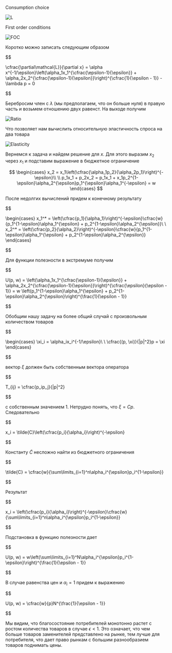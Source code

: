 Consumption choice

![L](https://latex.codecogs.com/svg.latex?\mathcal{L}=\left(\alpha_1x_1^{\tfrac{\epsilon-1}{\epsilon}}+\alpha_2x_2^{\tfrac{\epsilon-1}{\epsilon}}\right)^{\tfrac{\epsilon}{\epsilon-1}}+\lambda(w-px))

First order conditions 

![FOC](https://latex.codecogs.com/svg.latex?\begin{cases}\tfrac{\partial\mathcal{L}}{\partial%20x_1}=\alpha_1x_1^{-1/\epsilon}\left(\alpha_1x_1^{\tfrac{\epsilon-1}{\epsilon}}+\alpha_2x_2^{\tfrac{\epsilon-1}{\epsilon}}\right)^{\tfrac{1}{\epsilon-1}}-\lambda%20p_1=0\\\\\tfrac{\partial\mathcal{L}}{\partial%20x_2}=\alpha_2x_2^{-1/\epsilon}\left(\alpha_1x_1^{\tfrac{\epsilon-1}{\epsilon}}+\alpha_2x_2^{\tfrac{\epsilon-1}{\epsilon}}\right)^{\tfrac{1}{\epsilon-1}}-\lambda%20p_2=0\end{cases})

Коротко можно записать следующим образом 

$$

 \cfrac{\partial\mathcal{L}}{\partial x} = \alpha x^{-1/\epsilon}\left(\alpha_1x_1^{\cfrac{\epsilon-1}{\epsilon}} + \alpha_2x_2^{\cfrac{\epsilon-1}{\epsilon}}\right)^{\cfrac{1}{\epsilon - 1}} - \lambda p = 0

$$

Беребросим член с $\lambda$ (мы предполагаем, что он больше нуля) в правую часть и возьмем отношению двух равенст. На выходе получим

![Ratio](https://latex.codecogs.com/svg.latex?\tfrac{\alpha_1x_1^{-1/\epsilon}}{\alpha_2x_2^{-1/\epsilon}}=\tfrac{p_1}{p_2})

Что позволяет нам вычислить относительную эластичность спроса на два товара

![Elasticity](https://latex.codecogs.com/svg.latex?\ln\!\left(\tfrac{x_1}{x_2}\right)=-\epsilon\left(\ln\!\left(\tfrac{\alpha_2}{\alpha_1}\right)+\ln\!\left(\tfrac{p_1}{p_2}\right)\right))

Вернемся к задача и найдем решение для $x$. Для этого выразим $x_2$ через $x_1$ и подставим выражение в бюджетное ограничение

$$
 \begin{cases}
 x_2 = x_1\left(\cfrac{\alpha_1p_2}{\alpha_2p_1}\right)^{-\epsilon}\\
 \\
 p_1x_1 + p_2x_2 = p_1x_1 + x_1p_2^{1-\epsilon}\alpha_2^{\epsilon}p_1^{\epsilon}\alpha_1^{-\epsilon} = w
 \end{cases} 
$$

После недолгих вычислений придем к конечному результату

$$

 \begin{cases}
 x_1^* = \left(\cfrac{p_1}{\alpha_1}\right)^{-\epsilon}\cfrac{w}{p_1^{1-\epsilon}\alpha_1^{\epsilon} + p_2^{1-\epsilon}\alpha_2^{\epsilon}}\\
 \\
 x_2^* = \left(\cfrac{p_2}{\alpha_2}\right)^{-\epsilon}\cfrac{w}{p_1^{1-\epsilon}\alpha_1^{\epsilon} + p_2^{1-\epsilon}\alpha_2^{\epsilon}}
 \end{cases}

$$

Для функции полезности в экстремуме получим

$$

 U(p, w) = \left(\alpha_1x_1^{\cfrac{\epsilon-1}{\epsilon}} + \alpha_2x_2^{\cfrac{\epsilon-1}{\epsilon}}\right)^{\cfrac{\epsilon}{\epsilon - 1}} = w \left(p_1^{1-\epsilon}\alpha_1^{\epsilon} + p_2^{1-\epsilon}\alpha_2^{\epsilon}\right)^{\frac{1}{\epsilon - 1}}

$$

Обобщим нашу задачу на более общий случай с произвольным количеством товаров

$$

 \begin{cases}
  \xi_i = \alpha_ix_i^{-1/\epsilon}\\
  \\
  \cfrac{(p, \xi)}{\|p\|^2}p = \xi
 \end{cases}

$$

вектор $\xi$ должен быть собственным вектора оператора

$$

 T_{ij} = \cfrac{p_ip_j}{\|p\|^2}

$$

с собственным значением 1. Нетрудно понять, что $\xi = Cp$. Следовательно

$$

 x_i = \tilde{C}\left(\cfrac{p_i}{\alpha_i}\right)^{-\epsilon}

$$

Константу $\tilde{C}$ несложно найти из бюджетного ограничения

$$

 \tilde{C} = \cfrac{w}{\sum\limits_{i=1}^n\alpha_i^{\epsilon}p_i^{1-\epsilon}}

$$

Результат

$$

 x_i = \left(\cfrac{p_i}{\alpha_i}\right)^{-\epsilon}\cfrac{w}{\sum\limits_{i=1}^n\alpha_i^{\epsilon}p_i^{1-\epsilon}}

$$

Подстановка в функцию полезности дает

$$

 U(p, w) = w\left(\sum\limits_{i=1}^N\alpha_i^{\epsilon}p_i^{1-\epsilon}\right)^{\frac{1}{\epsilon - 1}}

$$

В случае равенства цен и $\alpha_i = 1$ придем к выражению

$$

 U(p, w) = \cfrac{w}{p}N^{\frac{1}{\epsilon - 1}}

$$

Мы видим, что благосостояние потребителей монотонно растет с ростом количества товаров в случае $\epsilon < 1$. Это означает, что чем больше товаров заменителей представлено на рынке, тем лучше для потребителя, что дает право рынкам с большим разнообразием товаров поднимать цены. 